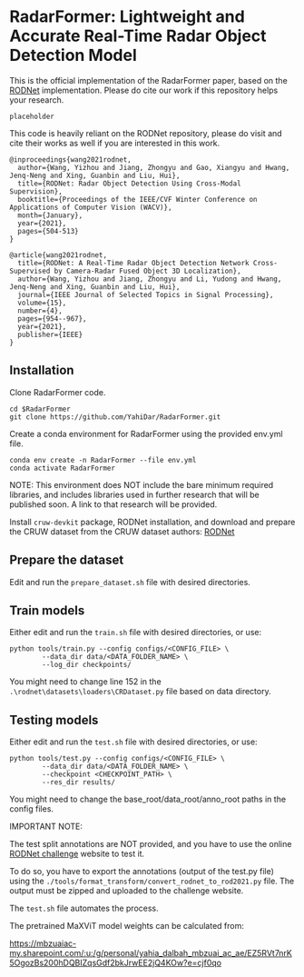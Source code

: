 # RadarFormer: Lightweight and Accurate Real-Time Radar Object Detection Model

This is the official implementation of the RadarFormer paper, based on the [RODNet](https://github.com/yizhou-wang/RODNet#rodnet-radar-object-detection-network) implementation.
Please do cite our work if this repository helps your research.

```
placeholder
```

This code is heavily reliant on the RODNet repository, please do visit and cite their works as well if you are interested in this work.
```
@inproceedings{wang2021rodnet,
  author={Wang, Yizhou and Jiang, Zhongyu and Gao, Xiangyu and Hwang, Jenq-Neng and Xing, Guanbin and Liu, Hui},
  title={RODNet: Radar Object Detection Using Cross-Modal Supervision},
  booktitle={Proceedings of the IEEE/CVF Winter Conference on Applications of Computer Vision (WACV)},
  month={January},
  year={2021},
  pages={504-513}
}
```
```
@article{wang2021rodnet,
  title={RODNet: A Real-Time Radar Object Detection Network Cross-Supervised by Camera-Radar Fused Object 3D Localization},
  author={Wang, Yizhou and Jiang, Zhongyu and Li, Yudong and Hwang, Jenq-Neng and Xing, Guanbin and Liu, Hui},
  journal={IEEE Journal of Selected Topics in Signal Processing},
  volume={15},
  number={4},
  pages={954--967},
  year={2021},
  publisher={IEEE}
}
```


## Installation

Clone RadarFormer code.
```commandline
cd $RadarFormer
git clone https://github.com/YahiDar/RadarFormer.git
```

Create a conda environment for RadarFormer using the provided env.yml file.
```commandline
conda env create -n RadarFormer --file env.yml
conda activate RadarFormer
```

NOTE: This environment does NOT include the bare minimum required libraries, and includes libraries used in further research that will be published soon. A link to that research will be provided.


Install `cruw-devkit` package, RODNet installation, and download and prepare the CRUW dataset from the CRUW dataset authors: [RODNet](https://github.com/yizhou-wang/RODNet#rodnet-radar-object-detection-network)


## Prepare the dataset

Edit and run the ```prepare_dataset.sh``` file with desired directories.

## Train models

Either edit and run the ```train.sh``` file with desired directories, or use:

```commandline
python tools/train.py --config configs/<CONFIG_FILE> \
        --data_dir data/<DATA_FOLDER_NAME> \
        --log_dir checkpoints/
```

You might need to change line 152 in the ```.\rodnet\datasets\loaders\CRDataset.py``` file based on data directory.

## Testing models

Either edit and run the ```test.sh``` file with desired directories, or use:

```commandline
python tools/test.py --config configs/<CONFIG_FILE> \
        --data_dir data/<DATA_FOLDER_NAME> \
        --checkpoint <CHECKPOINT_PATH> \
        --res_dir results/
```

You might need to change the base_root/data_root/anno_root paths in the config files.

IMPORTANT NOTE:

The test split annotations are NOT provided, and you have to use the online [RODNet challenge](https://codalab.lisn.upsaclay.fr/competitions/1063#participate-submit_results) website to test it.

To do so, you have to export the annotations (output of the test.py file) using the ```./tools/format_transform/convert_rodnet_to_rod2021.py``` file. The output must be zipped and uploaded to the challenge website. 

The ```test.sh``` file automates the process.

The pretrained MaXViT model weights can be calculated from:

https://mbzuaiac-my.sharepoint.com/:u:/g/personal/yahia_dalbah_mbzuai_ac_ae/EZ5RVt7nrK5OgozBs200hDQBIZqsGdf2bkJrwEE2jQ4KOw?e=cjf0qo
